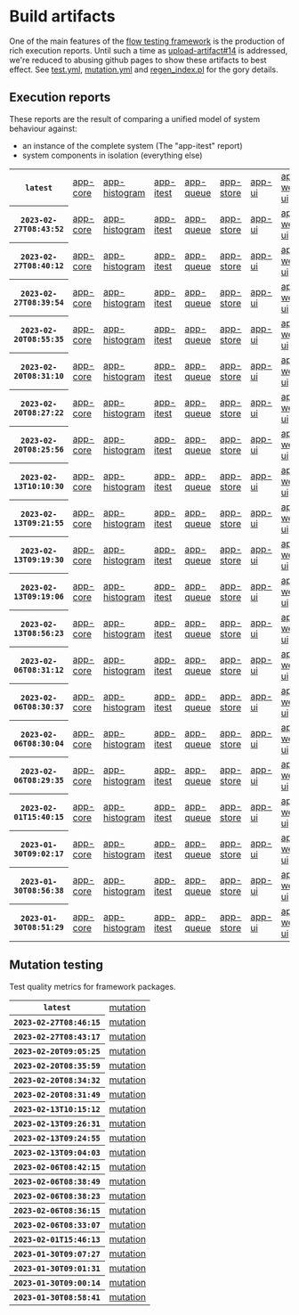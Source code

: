 # Build artifacts

One of the main features of the [flow testing framework](https://github.com/Mastercard/flow) is the production of rich execution reports.
Until such a time as [upload-artifact#14](https://github.com/actions/upload-artifact/issues/14) is addressed, we're reduced to abusing github pages to show these artifacts to best effect.
See [test.yml](https://github.com/Mastercard/flow/blob/main/.github/workflows/test.yml), [mutation.yml](https://github.com/Mastercard/flow/blob/main/.github/workflows/mutation.yml) and [regen_index.pl](https://github.com/Mastercard/flow/blob/pages/regen_index.pl) for the gory details.

## Execution reports

These reports are the result of comparing a unified model of system behaviour against:
 * an instance of the complete system (The "app-itest" report)
 * system components in isolation (everything else)

<!-- start:execution -->
<table>
	<tbody>
		<tr> <th><code>latest</code></th>
			<td><a href="execution/latest/flow_execution_reports/example/app-core/target/mctf/latest/index.html">app-core</a></td>
			<td><a href="execution/latest/flow_execution_reports/example/app-histogram/target/mctf/latest/index.html">app-histogram</a></td>
			<td><a href="execution/latest/flow_execution_reports/example/app-itest/target/mctf/latest/index.html">app-itest</a></td>
			<td><a href="execution/latest/flow_execution_reports/example/app-queue/target/mctf/latest/index.html">app-queue</a></td>
			<td><a href="execution/latest/flow_execution_reports/example/app-store/target/mctf/latest/index.html">app-store</a></td>
			<td><a href="execution/latest/flow_execution_reports/example/app-ui/target/mctf/latest/index.html">app-ui</a></td>
			<td><a href="execution/latest/flow_execution_reports/example/app-web-ui/target/mctf/latest/index.html">app-web-ui</a></td>
		</tr>
		<tr> <th><code>2023-02-27T08:43:52</code></th>
			<td><a href="execution/1677487432/flow_execution_reports/example/app-core/target/mctf/latest/index.html">app-core</a></td>
			<td><a href="execution/1677487432/flow_execution_reports/example/app-histogram/target/mctf/latest/index.html">app-histogram</a></td>
			<td><a href="execution/1677487432/flow_execution_reports/example/app-itest/target/mctf/latest/index.html">app-itest</a></td>
			<td><a href="execution/1677487432/flow_execution_reports/example/app-queue/target/mctf/latest/index.html">app-queue</a></td>
			<td><a href="execution/1677487432/flow_execution_reports/example/app-store/target/mctf/latest/index.html">app-store</a></td>
			<td><a href="execution/1677487432/flow_execution_reports/example/app-ui/target/mctf/latest/index.html">app-ui</a></td>
			<td><a href="execution/1677487432/flow_execution_reports/example/app-web-ui/target/mctf/latest/index.html">app-web-ui</a></td>
		</tr>
		<tr> <th><code>2023-02-27T08:40:12</code></th>
			<td><a href="execution/1677487212/flow_execution_reports/example/app-core/target/mctf/latest/index.html">app-core</a></td>
			<td><a href="execution/1677487212/flow_execution_reports/example/app-histogram/target/mctf/latest/index.html">app-histogram</a></td>
			<td><a href="execution/1677487212/flow_execution_reports/example/app-itest/target/mctf/latest/index.html">app-itest</a></td>
			<td><a href="execution/1677487212/flow_execution_reports/example/app-queue/target/mctf/latest/index.html">app-queue</a></td>
			<td><a href="execution/1677487212/flow_execution_reports/example/app-store/target/mctf/latest/index.html">app-store</a></td>
			<td><a href="execution/1677487212/flow_execution_reports/example/app-ui/target/mctf/latest/index.html">app-ui</a></td>
			<td><a href="execution/1677487212/flow_execution_reports/example/app-web-ui/target/mctf/latest/index.html">app-web-ui</a></td>
		</tr>
		<tr> <th><code>2023-02-27T08:39:54</code></th>
			<td><a href="execution/1677487194/flow_execution_reports/example/app-core/target/mctf/latest/index.html">app-core</a></td>
			<td><a href="execution/1677487194/flow_execution_reports/example/app-histogram/target/mctf/latest/index.html">app-histogram</a></td>
			<td><a href="execution/1677487194/flow_execution_reports/example/app-itest/target/mctf/latest/index.html">app-itest</a></td>
			<td><a href="execution/1677487194/flow_execution_reports/example/app-queue/target/mctf/latest/index.html">app-queue</a></td>
			<td><a href="execution/1677487194/flow_execution_reports/example/app-store/target/mctf/latest/index.html">app-store</a></td>
			<td><a href="execution/1677487194/flow_execution_reports/example/app-ui/target/mctf/latest/index.html">app-ui</a></td>
			<td><a href="execution/1677487194/flow_execution_reports/example/app-web-ui/target/mctf/latest/index.html">app-web-ui</a></td>
		</tr>
		<tr> <th><code>2023-02-20T08:55:35</code></th>
			<td><a href="execution/1676883335/flow_execution_reports/example/app-core/target/mctf/latest/index.html">app-core</a></td>
			<td><a href="execution/1676883335/flow_execution_reports/example/app-histogram/target/mctf/latest/index.html">app-histogram</a></td>
			<td><a href="execution/1676883335/flow_execution_reports/example/app-itest/target/mctf/latest/index.html">app-itest</a></td>
			<td><a href="execution/1676883335/flow_execution_reports/example/app-queue/target/mctf/latest/index.html">app-queue</a></td>
			<td><a href="execution/1676883335/flow_execution_reports/example/app-store/target/mctf/latest/index.html">app-store</a></td>
			<td><a href="execution/1676883335/flow_execution_reports/example/app-ui/target/mctf/latest/index.html">app-ui</a></td>
			<td><a href="execution/1676883335/flow_execution_reports/example/app-web-ui/target/mctf/latest/index.html">app-web-ui</a></td>
		</tr>
		<tr> <th><code>2023-02-20T08:31:10</code></th>
			<td><a href="execution/1676881870/flow_execution_reports/example/app-core/target/mctf/latest/index.html">app-core</a></td>
			<td><a href="execution/1676881870/flow_execution_reports/example/app-histogram/target/mctf/latest/index.html">app-histogram</a></td>
			<td><a href="execution/1676881870/flow_execution_reports/example/app-itest/target/mctf/latest/index.html">app-itest</a></td>
			<td><a href="execution/1676881870/flow_execution_reports/example/app-queue/target/mctf/latest/index.html">app-queue</a></td>
			<td><a href="execution/1676881870/flow_execution_reports/example/app-store/target/mctf/latest/index.html">app-store</a></td>
			<td><a href="execution/1676881870/flow_execution_reports/example/app-ui/target/mctf/latest/index.html">app-ui</a></td>
			<td><a href="execution/1676881870/flow_execution_reports/example/app-web-ui/target/mctf/latest/index.html">app-web-ui</a></td>
		</tr>
		<tr> <th><code>2023-02-20T08:27:22</code></th>
			<td><a href="execution/1676881642/flow_execution_reports/example/app-core/target/mctf/latest/index.html">app-core</a></td>
			<td><a href="execution/1676881642/flow_execution_reports/example/app-histogram/target/mctf/latest/index.html">app-histogram</a></td>
			<td><a href="execution/1676881642/flow_execution_reports/example/app-itest/target/mctf/latest/index.html">app-itest</a></td>
			<td><a href="execution/1676881642/flow_execution_reports/example/app-queue/target/mctf/latest/index.html">app-queue</a></td>
			<td><a href="execution/1676881642/flow_execution_reports/example/app-store/target/mctf/latest/index.html">app-store</a></td>
			<td><a href="execution/1676881642/flow_execution_reports/example/app-ui/target/mctf/latest/index.html">app-ui</a></td>
			<td><a href="execution/1676881642/flow_execution_reports/example/app-web-ui/target/mctf/latest/index.html">app-web-ui</a></td>
		</tr>
		<tr> <th><code>2023-02-20T08:25:56</code></th>
			<td><a href="execution/1676881556/flow_execution_reports/example/app-core/target/mctf/latest/index.html">app-core</a></td>
			<td><a href="execution/1676881556/flow_execution_reports/example/app-histogram/target/mctf/latest/index.html">app-histogram</a></td>
			<td><a href="execution/1676881556/flow_execution_reports/example/app-itest/target/mctf/latest/index.html">app-itest</a></td>
			<td><a href="execution/1676881556/flow_execution_reports/example/app-queue/target/mctf/latest/index.html">app-queue</a></td>
			<td><a href="execution/1676881556/flow_execution_reports/example/app-store/target/mctf/latest/index.html">app-store</a></td>
			<td><a href="execution/1676881556/flow_execution_reports/example/app-ui/target/mctf/latest/index.html">app-ui</a></td>
			<td><a href="execution/1676881556/flow_execution_reports/example/app-web-ui/target/mctf/latest/index.html">app-web-ui</a></td>
		</tr>
		<tr> <th><code>2023-02-13T10:10:30</code></th>
			<td><a href="execution/1676283030/flow_execution_reports/example/app-core/target/mctf/latest/index.html">app-core</a></td>
			<td><a href="execution/1676283030/flow_execution_reports/example/app-histogram/target/mctf/latest/index.html">app-histogram</a></td>
			<td><a href="execution/1676283030/flow_execution_reports/example/app-itest/target/mctf/latest/index.html">app-itest</a></td>
			<td><a href="execution/1676283030/flow_execution_reports/example/app-queue/target/mctf/latest/index.html">app-queue</a></td>
			<td><a href="execution/1676283030/flow_execution_reports/example/app-store/target/mctf/latest/index.html">app-store</a></td>
			<td><a href="execution/1676283030/flow_execution_reports/example/app-ui/target/mctf/latest/index.html">app-ui</a></td>
			<td><a href="execution/1676283030/flow_execution_reports/example/app-web-ui/target/mctf/latest/index.html">app-web-ui</a></td>
		</tr>
		<tr> <th><code>2023-02-13T09:21:55</code></th>
			<td><a href="execution/1676280115/flow_execution_reports/example/app-core/target/mctf/latest/index.html">app-core</a></td>
			<td><a href="execution/1676280115/flow_execution_reports/example/app-histogram/target/mctf/latest/index.html">app-histogram</a></td>
			<td><a href="execution/1676280115/flow_execution_reports/example/app-itest/target/mctf/latest/index.html">app-itest</a></td>
			<td><a href="execution/1676280115/flow_execution_reports/example/app-queue/target/mctf/latest/index.html">app-queue</a></td>
			<td><a href="execution/1676280115/flow_execution_reports/example/app-store/target/mctf/latest/index.html">app-store</a></td>
			<td><a href="execution/1676280115/flow_execution_reports/example/app-ui/target/mctf/latest/index.html">app-ui</a></td>
			<td><a href="execution/1676280115/flow_execution_reports/example/app-web-ui/target/mctf/latest/index.html">app-web-ui</a></td>
		</tr>
		<tr> <th><code>2023-02-13T09:19:30</code></th>
			<td><a href="execution/1676279970/flow_execution_reports/example/app-core/target/mctf/latest/index.html">app-core</a></td>
			<td><a href="execution/1676279970/flow_execution_reports/example/app-histogram/target/mctf/latest/index.html">app-histogram</a></td>
			<td><a href="execution/1676279970/flow_execution_reports/example/app-itest/target/mctf/latest/index.html">app-itest</a></td>
			<td><a href="execution/1676279970/flow_execution_reports/example/app-queue/target/mctf/latest/index.html">app-queue</a></td>
			<td><a href="execution/1676279970/flow_execution_reports/example/app-store/target/mctf/latest/index.html">app-store</a></td>
			<td><a href="execution/1676279970/flow_execution_reports/example/app-ui/target/mctf/latest/index.html">app-ui</a></td>
			<td><a href="execution/1676279970/flow_execution_reports/example/app-web-ui/target/mctf/latest/index.html">app-web-ui</a></td>
		</tr>
		<tr> <th><code>2023-02-13T09:19:06</code></th>
			<td><a href="execution/1676279946/flow_execution_reports/example/app-core/target/mctf/latest/index.html">app-core</a></td>
			<td><a href="execution/1676279946/flow_execution_reports/example/app-histogram/target/mctf/latest/index.html">app-histogram</a></td>
			<td><a href="execution/1676279946/flow_execution_reports/example/app-itest/target/mctf/latest/index.html">app-itest</a></td>
			<td><a href="execution/1676279946/flow_execution_reports/example/app-queue/target/mctf/latest/index.html">app-queue</a></td>
			<td><a href="execution/1676279946/flow_execution_reports/example/app-store/target/mctf/latest/index.html">app-store</a></td>
			<td><a href="execution/1676279946/flow_execution_reports/example/app-ui/target/mctf/latest/index.html">app-ui</a></td>
			<td><a href="execution/1676279946/flow_execution_reports/example/app-web-ui/target/mctf/latest/index.html">app-web-ui</a></td>
		</tr>
		<tr> <th><code>2023-02-13T08:56:23</code></th>
			<td><a href="execution/1676278583/flow_execution_reports/example/app-core/target/mctf/latest/index.html">app-core</a></td>
			<td><a href="execution/1676278583/flow_execution_reports/example/app-histogram/target/mctf/latest/index.html">app-histogram</a></td>
			<td><a href="execution/1676278583/flow_execution_reports/example/app-itest/target/mctf/latest/index.html">app-itest</a></td>
			<td><a href="execution/1676278583/flow_execution_reports/example/app-queue/target/mctf/latest/index.html">app-queue</a></td>
			<td><a href="execution/1676278583/flow_execution_reports/example/app-store/target/mctf/latest/index.html">app-store</a></td>
			<td><a href="execution/1676278583/flow_execution_reports/example/app-ui/target/mctf/latest/index.html">app-ui</a></td>
			<td><a href="execution/1676278583/flow_execution_reports/example/app-web-ui/target/mctf/latest/index.html">app-web-ui</a></td>
		</tr>
		<tr> <th><code>2023-02-06T08:31:12</code></th>
			<td><a href="execution/1675672272/flow_execution_reports/example/app-core/target/mctf/latest/index.html">app-core</a></td>
			<td><a href="execution/1675672272/flow_execution_reports/example/app-histogram/target/mctf/latest/index.html">app-histogram</a></td>
			<td><a href="execution/1675672272/flow_execution_reports/example/app-itest/target/mctf/latest/index.html">app-itest</a></td>
			<td><a href="execution/1675672272/flow_execution_reports/example/app-queue/target/mctf/latest/index.html">app-queue</a></td>
			<td><a href="execution/1675672272/flow_execution_reports/example/app-store/target/mctf/latest/index.html">app-store</a></td>
			<td><a href="execution/1675672272/flow_execution_reports/example/app-ui/target/mctf/latest/index.html">app-ui</a></td>
			<td><a href="execution/1675672272/flow_execution_reports/example/app-web-ui/target/mctf/latest/index.html">app-web-ui</a></td>
		</tr>
		<tr> <th><code>2023-02-06T08:30:37</code></th>
			<td><a href="execution/1675672237/flow_execution_reports/example/app-core/target/mctf/latest/index.html">app-core</a></td>
			<td><a href="execution/1675672237/flow_execution_reports/example/app-histogram/target/mctf/latest/index.html">app-histogram</a></td>
			<td><a href="execution/1675672237/flow_execution_reports/example/app-itest/target/mctf/latest/index.html">app-itest</a></td>
			<td><a href="execution/1675672237/flow_execution_reports/example/app-queue/target/mctf/latest/index.html">app-queue</a></td>
			<td><a href="execution/1675672237/flow_execution_reports/example/app-store/target/mctf/latest/index.html">app-store</a></td>
			<td><a href="execution/1675672237/flow_execution_reports/example/app-ui/target/mctf/latest/index.html">app-ui</a></td>
			<td><a href="execution/1675672237/flow_execution_reports/example/app-web-ui/target/mctf/latest/index.html">app-web-ui</a></td>
		</tr>
		<tr> <th><code>2023-02-06T08:30:04</code></th>
			<td><a href="execution/1675672204/flow_execution_reports/example/app-core/target/mctf/latest/index.html">app-core</a></td>
			<td><a href="execution/1675672204/flow_execution_reports/example/app-histogram/target/mctf/latest/index.html">app-histogram</a></td>
			<td><a href="execution/1675672204/flow_execution_reports/example/app-itest/target/mctf/latest/index.html">app-itest</a></td>
			<td><a href="execution/1675672204/flow_execution_reports/example/app-queue/target/mctf/latest/index.html">app-queue</a></td>
			<td><a href="execution/1675672204/flow_execution_reports/example/app-store/target/mctf/latest/index.html">app-store</a></td>
			<td><a href="execution/1675672204/flow_execution_reports/example/app-ui/target/mctf/latest/index.html">app-ui</a></td>
			<td><a href="execution/1675672204/flow_execution_reports/example/app-web-ui/target/mctf/latest/index.html">app-web-ui</a></td>
		</tr>
		<tr> <th><code>2023-02-06T08:29:35</code></th>
			<td><a href="execution/1675672175/flow_execution_reports/example/app-core/target/mctf/latest/index.html">app-core</a></td>
			<td><a href="execution/1675672175/flow_execution_reports/example/app-histogram/target/mctf/latest/index.html">app-histogram</a></td>
			<td><a href="execution/1675672175/flow_execution_reports/example/app-itest/target/mctf/latest/index.html">app-itest</a></td>
			<td><a href="execution/1675672175/flow_execution_reports/example/app-queue/target/mctf/latest/index.html">app-queue</a></td>
			<td><a href="execution/1675672175/flow_execution_reports/example/app-store/target/mctf/latest/index.html">app-store</a></td>
			<td><a href="execution/1675672175/flow_execution_reports/example/app-ui/target/mctf/latest/index.html">app-ui</a></td>
			<td><a href="execution/1675672175/flow_execution_reports/example/app-web-ui/target/mctf/latest/index.html">app-web-ui</a></td>
		</tr>
		<tr> <th><code>2023-02-01T15:40:15</code></th>
			<td><a href="execution/1675266015/flow_execution_reports/example/app-core/target/mctf/latest/index.html">app-core</a></td>
			<td><a href="execution/1675266015/flow_execution_reports/example/app-histogram/target/mctf/latest/index.html">app-histogram</a></td>
			<td><a href="execution/1675266015/flow_execution_reports/example/app-itest/target/mctf/latest/index.html">app-itest</a></td>
			<td><a href="execution/1675266015/flow_execution_reports/example/app-queue/target/mctf/latest/index.html">app-queue</a></td>
			<td><a href="execution/1675266015/flow_execution_reports/example/app-store/target/mctf/latest/index.html">app-store</a></td>
			<td><a href="execution/1675266015/flow_execution_reports/example/app-ui/target/mctf/latest/index.html">app-ui</a></td>
			<td><a href="execution/1675266015/flow_execution_reports/example/app-web-ui/target/mctf/latest/index.html">app-web-ui</a></td>
		</tr>
		<tr> <th><code>2023-01-30T09:02:17</code></th>
			<td><a href="execution/1675069337/flow_execution_reports/example/app-core/target/mctf/latest/index.html">app-core</a></td>
			<td><a href="execution/1675069337/flow_execution_reports/example/app-histogram/target/mctf/latest/index.html">app-histogram</a></td>
			<td><a href="execution/1675069337/flow_execution_reports/example/app-itest/target/mctf/latest/index.html">app-itest</a></td>
			<td><a href="execution/1675069337/flow_execution_reports/example/app-queue/target/mctf/latest/index.html">app-queue</a></td>
			<td><a href="execution/1675069337/flow_execution_reports/example/app-store/target/mctf/latest/index.html">app-store</a></td>
			<td><a href="execution/1675069337/flow_execution_reports/example/app-ui/target/mctf/latest/index.html">app-ui</a></td>
			<td><a href="execution/1675069337/flow_execution_reports/example/app-web-ui/target/mctf/latest/index.html">app-web-ui</a></td>
		</tr>
		<tr> <th><code>2023-01-30T08:56:38</code></th>
			<td><a href="execution/1675068998/flow_execution_reports/example/app-core/target/mctf/latest/index.html">app-core</a></td>
			<td><a href="execution/1675068998/flow_execution_reports/example/app-histogram/target/mctf/latest/index.html">app-histogram</a></td>
			<td><a href="execution/1675068998/flow_execution_reports/example/app-itest/target/mctf/latest/index.html">app-itest</a></td>
			<td><a href="execution/1675068998/flow_execution_reports/example/app-queue/target/mctf/latest/index.html">app-queue</a></td>
			<td><a href="execution/1675068998/flow_execution_reports/example/app-store/target/mctf/latest/index.html">app-store</a></td>
			<td><a href="execution/1675068998/flow_execution_reports/example/app-ui/target/mctf/latest/index.html">app-ui</a></td>
			<td><a href="execution/1675068998/flow_execution_reports/example/app-web-ui/target/mctf/latest/index.html">app-web-ui</a></td>
		</tr>
		<tr> <th><code>2023-01-30T08:51:29</code></th>
			<td><a href="execution/1675068689/flow_execution_reports/example/app-core/target/mctf/latest/index.html">app-core</a></td>
			<td><a href="execution/1675068689/flow_execution_reports/example/app-histogram/target/mctf/latest/index.html">app-histogram</a></td>
			<td><a href="execution/1675068689/flow_execution_reports/example/app-itest/target/mctf/latest/index.html">app-itest</a></td>
			<td><a href="execution/1675068689/flow_execution_reports/example/app-queue/target/mctf/latest/index.html">app-queue</a></td>
			<td><a href="execution/1675068689/flow_execution_reports/example/app-store/target/mctf/latest/index.html">app-store</a></td>
			<td><a href="execution/1675068689/flow_execution_reports/example/app-ui/target/mctf/latest/index.html">app-ui</a></td>
			<td><a href="execution/1675068689/flow_execution_reports/example/app-web-ui/target/mctf/latest/index.html">app-web-ui</a></td>
		</tr>
	</tbody>
</table>
<!-- end:execution -->

## Mutation testing

Test quality metrics for framework packages.

<!-- start:mutation -->
<table>
	<tbody>
		<tr> <th><code>latest</code></th>
			<td><a href="mutation/latest/mutation_report/index.html">mutation</a></td>
		</tr>
		<tr> <th><code>2023-02-27T08:46:15</code></th>
			<td><a href="mutation/1677487575/mutation_report/index.html">mutation</a></td>
		</tr>
		<tr> <th><code>2023-02-27T08:43:17</code></th>
			<td><a href="mutation/1677487397/mutation_report/index.html">mutation</a></td>
		</tr>
		<tr> <th><code>2023-02-20T09:05:25</code></th>
			<td><a href="mutation/1676883925/mutation_report/index.html">mutation</a></td>
		</tr>
		<tr> <th><code>2023-02-20T08:35:59</code></th>
			<td><a href="mutation/1676882159/mutation_report/index.html">mutation</a></td>
		</tr>
		<tr> <th><code>2023-02-20T08:34:32</code></th>
			<td><a href="mutation/1676882072/mutation_report/index.html">mutation</a></td>
		</tr>
		<tr> <th><code>2023-02-20T08:31:49</code></th>
			<td><a href="mutation/1676881909/mutation_report/index.html">mutation</a></td>
		</tr>
		<tr> <th><code>2023-02-13T10:15:12</code></th>
			<td><a href="mutation/1676283312/mutation_report/index.html">mutation</a></td>
		</tr>
		<tr> <th><code>2023-02-13T09:26:31</code></th>
			<td><a href="mutation/1676280391/mutation_report/index.html">mutation</a></td>
		</tr>
		<tr> <th><code>2023-02-13T09:24:55</code></th>
			<td><a href="mutation/1676280295/mutation_report/index.html">mutation</a></td>
		</tr>
		<tr> <th><code>2023-02-13T09:04:03</code></th>
			<td><a href="mutation/1676279043/mutation_report/index.html">mutation</a></td>
		</tr>
		<tr> <th><code>2023-02-06T08:42:15</code></th>
			<td><a href="mutation/1675672935/mutation_report/index.html">mutation</a></td>
		</tr>
		<tr> <th><code>2023-02-06T08:38:49</code></th>
			<td><a href="mutation/1675672729/mutation_report/index.html">mutation</a></td>
		</tr>
		<tr> <th><code>2023-02-06T08:38:23</code></th>
			<td><a href="mutation/1675672703/mutation_report/index.html">mutation</a></td>
		</tr>
		<tr> <th><code>2023-02-06T08:36:15</code></th>
			<td><a href="mutation/1675672575/mutation_report/index.html">mutation</a></td>
		</tr>
		<tr> <th><code>2023-02-06T08:33:07</code></th>
			<td><a href="mutation/1675672387/mutation_report/index.html">mutation</a></td>
		</tr>
		<tr> <th><code>2023-02-01T15:46:13</code></th>
			<td><a href="mutation/1675266373/mutation_report/index.html">mutation</a></td>
		</tr>
		<tr> <th><code>2023-01-30T09:07:27</code></th>
			<td><a href="mutation/1675069647/mutation_report/index.html">mutation</a></td>
		</tr>
		<tr> <th><code>2023-01-30T09:01:31</code></th>
			<td><a href="mutation/1675069291/mutation_report/index.html">mutation</a></td>
		</tr>
		<tr> <th><code>2023-01-30T09:00:14</code></th>
			<td><a href="mutation/1675069214/mutation_report/index.html">mutation</a></td>
		</tr>
		<tr> <th><code>2023-01-30T08:58:41</code></th>
			<td><a href="mutation/1675069121/mutation_report/index.html">mutation</a></td>
		</tr>
	</tbody>
</table>
<!-- end:mutation -->
